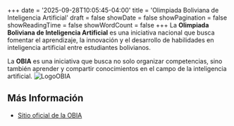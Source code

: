 +++
date = '2025-09-28T10:05:45-04:00'
title = 'Olimpiada Boliviana de Inteligencia Artificial'
draft = false
showDate = false
showPagination = false
showReadingTime = false
showWordCount = false
+++
La **Olimpiada Boliviana de Inteligencia Artificial** es una iniciativa nacional que busca fomentar el aprendizaje, la innovación y el desarrollo de habilidades en inteligencia artificial entre estudiantes bolivianos.

La **OBIA** es una iniciativa que busca no solo organizar competencias, sino también aprender y compartir conocimientos en el campo de la inteligencia artificial.
![LogoOBIA](logo_obia.png "Logo OBIA")
## Más Información
- [Sitio oficial de la OBIA](https://www.ob-ia.org/)